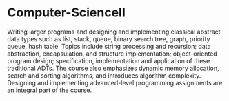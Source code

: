 # Computer-ScienceII
Writing larger programs and designing and implementing classical abstract data types such as list, stack, queue, binary search tree, graph, priority queue, hash table. Topics include string processing and recursion; data abstraction, encapsulation, and structure implementation; object-oriented program design; specification, implementation and application of these traditional ADTs. The course also emphasizes dynamic memory allocation, search and sorting algorithms, and introduces algorithm complexity. Designing and implementing advanced-level programming assignments are an integral part of the course. 
